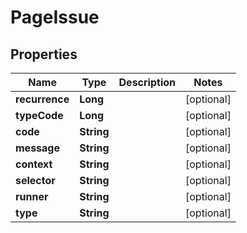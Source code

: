 

# PageIssue


## Properties

| Name | Type | Description | Notes |
|------------ | ------------- | ------------- | -------------|
|**recurrence** | **Long** |  |  [optional] |
|**typeCode** | **Long** |  |  [optional] |
|**code** | **String** |  |  [optional] |
|**message** | **String** |  |  [optional] |
|**context** | **String** |  |  [optional] |
|**selector** | **String** |  |  [optional] |
|**runner** | **String** |  |  [optional] |
|**type** | **String** |  |  [optional] |



